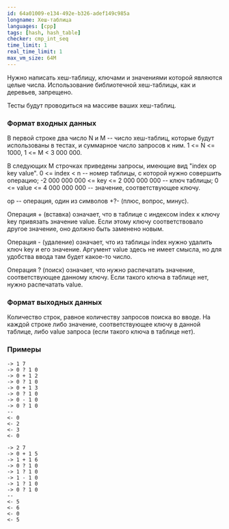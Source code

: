 ```yaml
---
id: 64a01009-e134-492e-b326-adef149c985a
longname: Хеш-таблица
languages: [cpp]
tags: [hash, hash_table]
checker: cmp_int_seq
time_limit: 1
real_time_limit: 1
max_vm_size: 64M
---
```



Нужно написать хеш-таблицу, ключами и значениями которой являются целые числа. Использование библиотечной хеш-таблицы, как и деревьев, запрещено.

Тесты будут проводиться на массиве ваших хеш-таблиц.

### Формат входных данных

В первой строке два число N и M -- число хеш-таблиц, которые будут использованы в тестах, и суммарное число запросов к ним. 1 <= N <= 1000, 1 <= M < 3 000 000.

В следующих M строчках приведены запросы, имеющие вид "index op key value". 0 <= index < n -- номер таблицы, с которой нужно совершить операцию; -2 000 000 000 <= key <= 2 000 000 000 -- ключ таблицы; 0 <= value <= 4 000 000 000 -- значение, соответствующее ключу.

op -- операция, один из символов +?- (плюс, вопрос, минус).

Операция + (вставка) означает, что в таблице с индексом index к ключу key привязать значение value. Если этому ключу соответствовало другое значение, оно должно быть заменено новым.

Операция - (удаление) означает, что из таблицы index нужно удалить ключ key и его значение. Аргумент value здесь не имеет смысла, но для удобства ввода там будет какое-то число.

Операция ? (поиск) означает, что нужно распечатать значение, соответствующее данному ключу. Если такого ключа в таблице нет, нужно распечатать value.

### Формат выходных данных

Количество строк, равное количеству запросов поиска во вводе. На каждой строке либо значение, соответствующее ключу в данной таблице, либо value запроса (если такого ключа в таблице нет).

### Примеры

```
-> 1 7
-> 0 ? 1 0
-> 0 + 1 2
-> 0 ? 1 0
-> 0 + 1 3
-> 0 ? 1 0
-> 0 - 1 0
-> 0 ? 1 0
--
<- 0
<- 2
<- 3
<- 0
```

```
-> 2 7
-> 0 + 1 5
-> 1 + 1 6
-> 0 ? 1 0
-> 1 ? 1 0
-> 1 - 1 0
-> 1 ? 1 0
-> 0 ? 1 0
--
<- 5
<- 6
<- 0
<- 5
```
